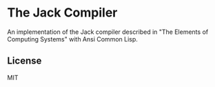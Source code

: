 # The Jack Compiler

An implementation of the Jack compiler described in "The Elements of Computing Systems" with Ansi Common Lisp.

## License

MIT
